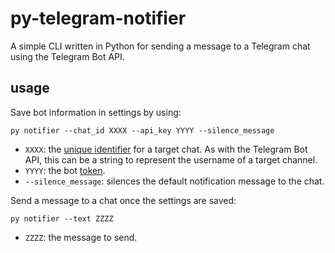 # py-telegram-notifier
A simple CLI written in Python for sending a message to a Telegram chat using the Telegram Bot API.

## usage
Save bot information in settings by using:
    
    py notifier --chat_id XXXX --api_key YYYY --silence_message
    
- ```XXXX```: the [unique identifier](https://core.telegram.org/bots/api#sendmessage) for a target chat. As with the Telegram Bot API, this can be a string to represent the username of a target channel.
- ```YYYY```: the bot [token](https://core.telegram.org/bots/api#making-requests).
- ```--silence_message```: silences the default notification message to the chat.

Send a message to a chat once the settings are saved:

    py notifier --text ZZZZ
    
- ```ZZZZ```: the message to send.
